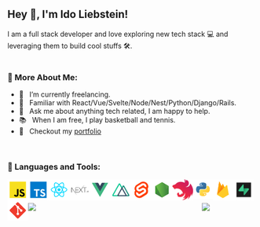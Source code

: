 ## Hey 👋, I'm Ido Liebstein!
I am a full stack developer and love exploring new tech stack 💻 and leveraging them to build cool stuffs 🛠️. 
<br/>
<br/>

  
### 🧐 More About Me:

- 🔭 &nbsp; I’m currently freelancing.
- 🌱 &nbsp; Familiar with React/Vue/Svelte/Node/Nest/Python/Django/Rails.
- 💬 &nbsp; Ask me about anything tech related, I am happy to help.
- 📚 &nbsp; When I am free, I play basketball and tennis.
- 📝 &nbsp; Checkout my [portfolio](https://idoliebstein.netlify.app)

<br />

### 🔨 Languages and Tools:
<a href="https://developer.mozilla.org/en-US/docs/Web/JavaScript" target="_blank"> <img align="left" alt="JavaScript" height ="42px"  src="https://raw.githubusercontent.com/idolieb26/myicons/master/language_and_tools/square/javascript/javascript.svg"> </a>
<a href="https://www.typescriptlang.org/" target="_blank"><img align="left" alt="Typescirpt" height ="42px" src="https://raw.githubusercontent.com/idolieb26/myicons/master/language_and_tools/square/typescript/typescript.svg"></a>
<a href="https://reactjs.org/" target="_blank"> <img align="left" alt="React" height ="42px" src="https://raw.githubusercontent.com/idolieb26/myicons/master/language_and_tools/square/react/react.svg"></a>
<a href="https://nextjs.org/" target="_blank">
<img align="left" alt="nextjs" src="https://raw.githubusercontent.com/idolieb26/idolieb26/main/assets/next.png" height ="42px"/></a>
<a href="https://vuejs.org/" target="_blank"><img align="left" alt="Vue.js" height ="42px" src="https://raw.githubusercontent.com/idolieb26/myicons/master/language_and_tools/square/vue/vue.svg"></a>
<a href="https://nuxtjs.org/" target="_blank">
<img align="left" alt="nuxtjs" src="https://raw.githubusercontent.com/idolieb26/idolieb26/main/assets/nuxt.png" height ="42px"/></a>
<a href="https://svelte.dev/" target="_blank"><img align="left" alt="Svelte" height ="42px" src="https://raw.githubusercontent.com/idolieb26/myicons/master/language_and_tools/square/svelte/svelte.svg"></a>
<a href="https://nodejs.org" target="_blank"><img align="left" alt="Node.js" height ="42px" src="https://raw.githubusercontent.com/idolieb26/myicons/master/language_and_tools/square/node/node.svg"></a>
<a href="https://nestjs.com/" target="_blank">
<img align="left" alt="nest.js" src="https://raw.githubusercontent.com/idolieb26/idolieb26/main/assets/nest.png" height ="42px"/></a>
<a href="https://www.python.org" target="_blank"><img align="left" alt="Python" height ="40px" src="https://raw.githubusercontent.com/idolieb26/myicons/master/language_and_tools/square/python/python.svg"></a>
<a href="https://firebase.google.com/" target="_blank"> <img align="left" src="https://raw.githubusercontent.com/idolieb26/myicons/master/language_and_tools/square/firebase/firebase.svg" alt="firebase" height ="42px"/> </a>
<a href="https://supabase.com/" target="_blank">
<img align="left" alt="supabase" src="https://raw.githubusercontent.com/idolieb26/idolieb26/main/assets/supabase.jpg" height ="42px"/></a>
<a href="https://git-scm.com/" target="_blank"> <img src="https://raw.githubusercontent.com/idolieb26/myicons/master/language_and_tools/square/git-scm/git-scm.svg" align="left" alt="git" height='42px'/> </a>

<br>

<br>

<p align="center">
<img src="https://github-readme-stats.vercel.app/api?username=nicodev-git&show_icons=true&layout=compact&theme=radical" width="52%" align="left"/>
<img src="https://github-readme-stats.vercel.app/api/top-langs/?username=nicodev-git&layout=compact&theme=radical" width="43%"/>
</p>
